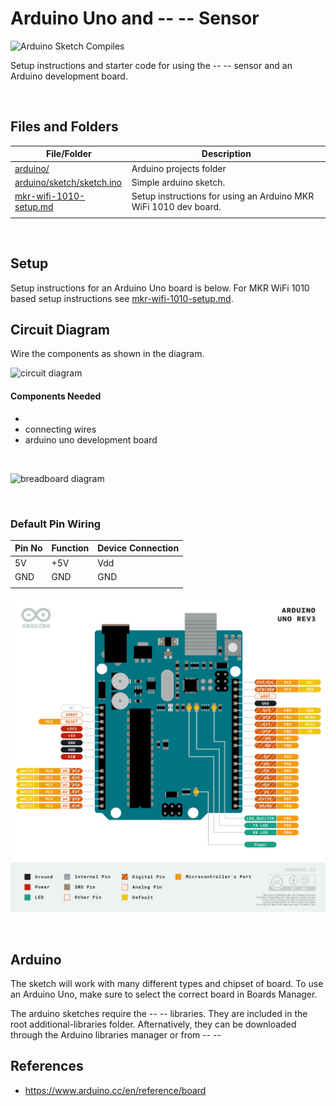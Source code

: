 # Arduino Uno and -- -- Sensor

![Arduino Sketch Compiles](https://github.com/SERC-IoT/Starter-Start/workflows/Arduino%20Sketch%20Compiles/badge.svg)

<!-- #TODO add sensor and circuit diagrams -->
Setup instructions and starter code for using the -- -- sensor and an Arduino development board.

<br />

## Files and Folders

| File/Folder | Description |
|--- | --- |
| [arduino/](arduino/) | Arduino projects folder |
| [arduino/sketch/sketch.ino](arduino/sketch/sketch.ino) | Simple arduino sketch. |
| [mkr-wifi-1010-setup.md](mkr-wifi-1010-setup.md) | Setup instructions for using an Arduino MKR WiFi 1010 dev board. |
|  |  |

<br />

## Setup

Setup instructions for an Arduino Uno board is below. For MKR WiFi 1010 based setup instructions see [mkr-wifi-1010-setup.md](mkr-wifi-1010-setup.md).

## Circuit Diagram
Wire the components as shown in the diagram.

![circuit diagram](assets/...)

#### Components Needed
* 
* connecting wires
* arduino uno development board


<br />

![breadboard diagram](assets/...)

<br />

### Default Pin Wiring

| Pin No | Function | Device Connection |
| --- | --- | --- |
| 5V | +5V | Vdd |
| GND | GND | GND |
|  |  |  |

![pin diagram](assets/Pinout-UNOrev3_latest.png)

<br />

## Arduino

The sketch will work with many different types and chipset of board. To use an Arduino Uno, make sure to select the correct board in Boards Manager.

<!-- #TODO add library info -->
The arduino sketches require the -- -- libraries. They are included in the root additional-libraries folder. Afternatively, they can be downloaded through the Arduino libraries manager or from -- --

## References

* https://www.arduino.cc/en/reference/board
